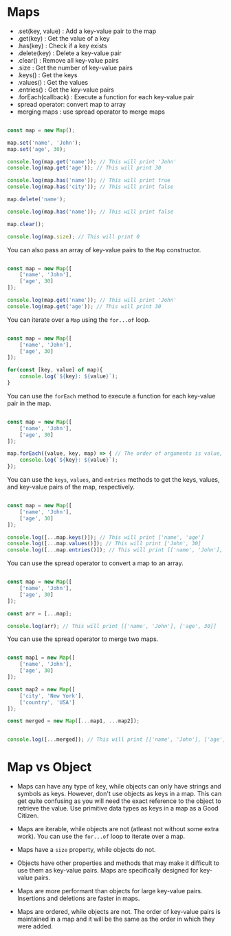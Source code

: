 # Maps


- .set(key, value) : Add a key-value pair to the map
- .get(key) : Get the value of a key
- .has(key) : Check if a key exists
- .delete(key) : Delete a key-value pair
- .clear() : Remove all key-value pairs
- .size : Get the number of key-value pairs
- .keys() : Get the keys
- .values() : Get the values
- .entries() : Get the key-value pairs
- .forEach(callback) : Execute a function for each key-value pair
- spread operator: convert map to array
- merging maps : use spread operator to merge maps


```javascript

const map = new Map();

map.set('name', 'John');
map.set('age', 30);

console.log(map.get('name')); // This will print 'John'
console.log(map.get('age')); // This will print 30

console.log(map.has('name')); // This will print true
console.log(map.has('city')); // This will print false

map.delete('name');

console.log(map.has('name')); // This will print false

map.clear();

console.log(map.size); // This will print 0

```

You can also pass an array of key-value pairs to the `Map` constructor.

```javascript

const map = new Map([
    ['name', 'John'],
    ['age', 30]
]);

console.log(map.get('name')); // This will print 'John'
console.log(map.get('age')); // This will print 30

```

You can iterate over a `Map` using the `for...of` loop.

```javascript

const map = new Map([
    ['name', 'John'],
    ['age', 30]
]);

for(const [key, value] of map){
    console.log(`${key}: ${value}`);
}

```

You can use the `forEach` method to execute a function for each key-value pair in the map.

```javascript

const map = new Map([
    ['name', 'John'],
    ['age', 30]
]);

map.forEach((value, key, map) => { // The order of arguments is value, key, map 
    console.log(`${key}: ${value}`);
});

```

You can use the `keys`, `values`, and `entries` methods to get the keys, values, and key-value pairs of the map, respectively.

```javascript

const map = new Map([
    ['name', 'John'],
    ['age', 30]
]);

console.log([...map.keys()]); // This will print ['name', 'age']
console.log([...map.values()]); // This will print ['John', 30]
console.log([...map.entries()]); // This will print [['name', 'John'], ['age', 30]]

``` 

You can use the spread operator to convert a map to an array.

```javascript

const map = new Map([
    ['name', 'John'],
    ['age', 30]
]);

const arr = [...map];

console.log(arr); // This will print [['name', 'John'], ['age', 30]]

```

You can use the spread operator to merge two maps.

```javascript

const map1 = new Map([
    ['name', 'John'],
    ['age', 30]
]);

const map2 = new Map([
    ['city', 'New York'],
    ['country', 'USA']
]);

const merged = new Map([...map1, ...map2]);


console.log([...merged]); // This will print [['name', 'John'], ['age', 30], ['city', 'New York'], ['country', 'USA']]

```


# Map vs Object

- Maps can have any type of key, while objects can only have strings and symbols as keys. However, don't use objects as keys in a map. This can get quite confusing as you will need the exact reference to the object to retrieve the value. Use primitive data types as keys in a map as a Good Citizen.

- Maps are iterable, while objects are not (atleast not without some extra work). You can use the `for...of` loop to iterate over a map.

- Maps have a `size` property, while objects do not.

- Objects have other properties and methods that may make it difficult to use them as key-value pairs. Maps are specifically designed for key-value pairs.

- Maps are more performant than objects for large key-value pairs. Insertions and deletions are faster in maps.

- Maps are ordered, while objects are not. The order of key-value pairs is maintained in a map and it will be the same as the order in which they were added.

